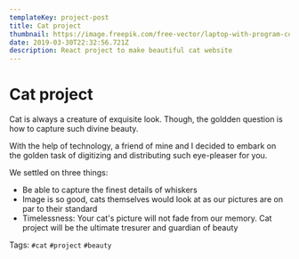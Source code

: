 ```yaml
---
templateKey: project-post
title: Cat project
thumbnail: https://image.freepik.com/free-vector/laptop-with-program-code-isometric-icon-software-development-programming-applications-dark-neon_39422-971.jpg
date: 2019-03-30T22:32:56.721Z
description: React project to make beautiful cat website
---
```


# Cat project

Cat is always a creature of exquisite look. Though, the goldden question is how to capture such divine beauty.

With the help of technology, a friend of mine and I decided to embark on the golden task of digitizing and distributing such eye-pleaser for you.

We settled on three things:

- Be able to capture the finest details of whiskers
- Image is so good, cats themselves would look at as our pictures are on par to their standard
- Timelessness: Your cat's picture will not fade from our memory. Cat project will be the ultimate tresurer and guardian of beauty

Tags: `#cat` `#project` `#beauty`
